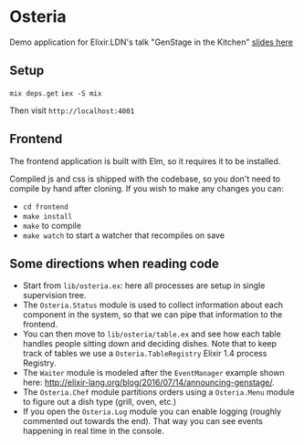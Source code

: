 # Osteria

Demo application for Elixir.LDN's talk "GenStage in the Kitchen" [slides here](https://speakerdeck.com/cloud8421/genstage-in-the-kitchen)

## Setup

`mix deps.get`
`iex -S mix`

Then visit `http://localhost:4001`

## Frontend

The frontend application is built with Elm, so it requires it to be installed.

Compiled js and css is shipped with the codebase, so you don't need to compile by hand after cloning. If you wish to make any changes you can:

- `cd frontend`
- `make install`
- `make` to compile
- `make watch` to start a watcher that recompiles on save

## Some directions when reading code

- Start from `lib/osteria.ex`: here all processes are setup in single supervision tree.
- The `Osteria.Status` module is used to collect information about each component in the system, so that we can pipe that information to the frontend.
- You can then move to `lib/osteria/table.ex` and see how each table handles people sitting down and deciding dishes. Note that to keep track of tables we use a `Osteria.TableRegistry` Elixir 1.4 process Registry.
- The `Waiter` module is modeled after the `EventManager` example shown here: <http://elixir-lang.org/blog/2016/07/14/announcing-genstage/>.
- The `Osteria.Chef` module partitions orders using a `Osteria.Menu` module to figure out a dish type (grill, oven, etc.)
- If you open the `Osteria.Log` module you can enable logging (roughly commented out towards the end). That way you can see events happening in real time in the console.

